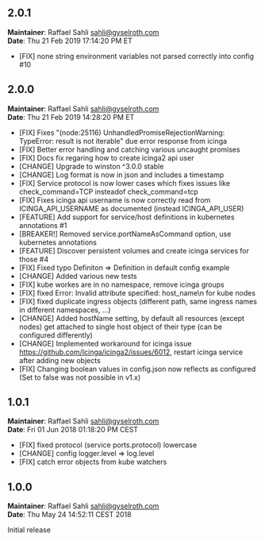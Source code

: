 ## 2.0.1
**Maintainer**: Raffael Sahli <sahli@gyselroth.com>\
**Date**: Thu 21 Feb 2019 17:14:20 PM ET

* [FIX] none string environment variables not parsed correctly into config #10


## 2.0.0
**Maintainer**: Raffael Sahli <sahli@gyselroth.com>\
**Date**: Thu 21 Feb 2019 14:28:20 PM ET

* [FIX] Fixes "(node:25116) UnhandledPromiseRejectionWarning: TypeError: result is not iterable" due error response from icinga
* [FIX] Better error handling and catching various uncaught promises
* [FIX] Docs fix regaring how to create icinga2 api user
* [CHANGE] Upgrade to winston ^3.0.0 stable
* [CHANGE] Log format is now in json and includes a timestamp
* [FIX] Service protocol is now lower cases which fixes issues like check_command=TCP insteadof check_command=tcp
* [FIX] Fixes icinga api username is now correctly read from ICINGA_API_USERNAME as documented (instead ICINGA_API_USER)
* [FEATURE] Add support for service/host definitions in kubernetes annotations #1
* [BREAKER!] Removed service.portNameAsCommand option, use kubernetes annotations
* [FEATURE] Discover persistent volumes and create icinga services for those #4
* [FIX] Fixed typo Definiton => Definition in default config example
* [CHANGE] Added various new tests
* [FIX] kube workes are in no namespace, remove icinga groups
* [FIX] fixed Error: Invalid attribute specified: host_name\n for kube nodes
* [FIX] fixed duplicate ingress objects (different path, same ingress names in different namespaces, ...)
* [CHANGE] Added hostName setting, by default all resources (except nodes) get attached to single host object of their type (can be configured differently)
* [CHANGE] Implemented workaround for icinga issue https://github.com/Icinga/icinga2/issues/6012, restart icinga service after adding new objects
* [FIX] Changing boolean values in config.json now reflects as configured (Set to false was not possible in v1.x)


## 1.0.1
**Maintainer**: Raffael Sahli <sahli@gyselroth.com>\
**Date**: Fri 01 Jun 2018 01:18:20 PM CEST

* [FIX] fixed protocol (service ports.protocol) lowercase
* [CHANGE] config logger.level => log.level
* [FIX] catch error objects from kube watchers


## 1.0.0
**Maintainer**: Raffael Sahli <sahli@gyselroth.com>\
**Date**: Thu May 24 14:52:11 CEST 2018

Initial release
